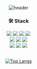
<div align="center">
  
  ![header](https://capsule-render.vercel.app/api?type=slice&text=Dongryeol%20Lee&color=timeGradient&fontColor=2e2e2e)  
  
  <h3>🛠️ Stack</h3>
  <div>
    <img src="https://img.shields.io/badge/react-61DAFB?style=for-the-badge&logo=react&logoColor=white">
    <img src="https://img.shields.io/badge/typescript-3178C6?style=for-the-badge&logo=typescript&logoColor=white">
    <img src="https://img.shields.io/badge/redux-764ABC?style=for-the-badge&logo=redux&logoColor=white">
    <img src="https://img.shields.io/badge/graphql-E10098?style=for-the-badge&logo=graphql&logoColor=white">
    <br />
    <img src="https://img.shields.io/badge/styled-components-DB7093?style=for-the-badge&logo=styled-components&logoColor=white">
    <img src="https://img.shields.io/badge/tailwindcss-06B6D4?style=for-the-badge&logo=tailwindcss&logoColor=white">
    <img src="https://img.shields.io/badge/node.js-339933?style=for-the-badge&logo=node.js&logoColor=white">
    <br />
    <img src="https://img.shields.io/badge/html5-E34F26?style=for-the-badge&logo=html5&logoColor=white">
    <img src="https://img.shields.io/badge/css3-1572B6?style=for-the-badge&logo=css3&logoColor=white">
    <img src="https://img.shields.io/badge/javascript-F7DF1E?style=for-the-badge&logo=javascript&logoColor=white">
  </div>

  <br />
  
  [![Top Langs](https://github-readme-stats.vercel.app/api/top-langs/?username=drlee98&layout=compact&hide=css)](https://github.com/anuraghazra/github-readme-stats)
  
<!--   <a href="https://opgc.me/#/users/DRLee98" target="_blank"><img src="https://api.opgc.me/githubs/users/DRLee98/tag/?theme=basic" /></a> -->
  
</div>
